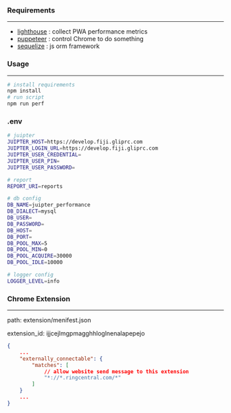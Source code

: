 ### Requirements
---
- [lighthouse](https://github.com/GoogleChrome/lighthouse) : collect PWA performance metrics
- [puppeteer](https://github.com/GoogleChrome/puppeteer) : control Chrome to do something
- [sequelize](https://github.com/sequelize/sequelize) : js orm framework

### Usage
---
```bash
# install requirements
npm install
# run script
npm run perf
```

### .env
```bash
# juipter
JUIPTER_HOST=https://develop.fiji.gliprc.com
JUIPTER_LOGIN_URL=https://develop.fiji.gliprc.com
JUIPTER_USER_CREDENTIAL=
JUIPTER_USER_PIN=
JUIPTER_USER_PASSWORD=

# report
REPORT_URI=reports

# db config
DB_NAME=juipter_performance
DB_DIALECT=mysql
DB_USER=
DB_PASSWORD=
DB_HOST=
DB_PORT=
DB_POOL_MAX=5
DB_POOL_MIN=0
DB_POOL_ACQUIRE=30000
DB_POOL_IDLE=10000

# logger config
LOGGER_LEVEL=info
```

### Chrome Extension
---
path: extension/menifest.json

extension_id: ijjcejlmgpmagghhloglnenalapepejo
```json
{
    ...
    "externally_connectable": {
        "matches": [
            // allow website send message to this extension
            "*://*.ringcentral.com/*" 
        ]
    }
    ...
}
```